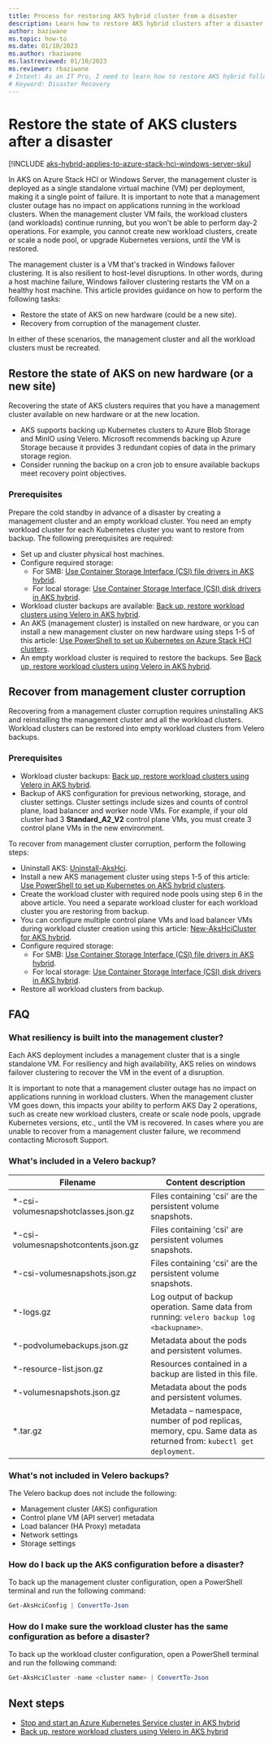 ```yaml
---
title: Process for restoring AKS hybrid cluster from a disaster
description: Learn how to restore AKS hybrid clusters after a disaster.
author: baziwane
ms.topic: how-to
ms.date: 01/10/2023
ms.author: rbaziwane 
ms.lastreviewed: 01/10/2023
ms.reviewer: rbaziwane
# Intent: As an IT Pro, I need to learn how to restore AKS hybrid following a disaster.
# Keyword: Disaster Recovery
---
```


# Restore the state of AKS clusters after a disaster

[!INCLUDE [aks-hybrid-applies-to-azure-stack-hci-windows-server-sku](includes/aks-hci-applies-to-skus/aks-hybrid-applies-to-azure-stack-hci-windows-server-sku.md)]

In AKS on Azure Stack HCI or Windows Server, the management cluster is deployed as a single standalone virtual machine (VM) per deployment, making it a single point of failure. It is important to note that a management cluster outage has no impact on applications running in the workload clusters. When the management cluster VM fails, the workload clusters (and workloads) continue running, but you won't be able to perform day-2 operations. For example, you cannot create new workload clusters, create or scale a node pool, or upgrade Kubernetes versions, until the VM is restored.

The management cluster is a VM that's tracked in Windows failover clustering. It is also resilient to host-level disruptions. In other words, during a host machine failure, Windows failover clustering restarts the VM on a healthy host machine. This article provides guidance on how to perform the following tasks:

- Restore the state of AKS on new hardware (could be a new site).  
- Recovery from corruption of the management cluster.

In either of these scenarios, the management cluster and all the workload clusters must be recreated.  

## Restore the state of AKS on new hardware (or a new site)  

Recovering the state of AKS clusters requires that you have a management cluster available on new hardware or at the new location.

- AKS supports backing up Kubernetes clusters to Azure Blob Storage and MinIO using Velero. Microsoft recommends backing up Azure Storage because it provides 3 redundant copies of data in the primary storage region.
- Consider running the backup on a cron job to ensure available backups meet recovery point objectives.  

### Prerequisites

Prepare the cold standby in advance of a disaster by creating a management cluster and an empty workload cluster. You need an empty workload cluster for each Kubernetes cluster you want to restore from backup. The following prerequisites are required:

- Set up and cluster physical host machines.
- Configure required storage:
  - For SMB: [Use Container Storage Interface (CSI) file drivers in AKS hybrid](/azure/aks/hybrid/container-storage-interface-files).
  - For local storage: [Use Container Storage Interface (CSI) disk drivers in AKS hybrid](/azure/aks/hybrid/container-storage-interface-disks#create-a-custom-storage-class-for-an-aks-on-azure-stack-hci-and-windows-server-disk).
- Workload cluster backups are available: [Back up, restore workload clusters using Velero in AKS hybrid](/azure/aks/hybrid/backup-workload-cluster#use-velero-to-create-a-workload-cluster-backup).
- An AKS (management cluster) is installed on new hardware, or you can install a new management cluster on new hardware using steps 1-5 of this article: [Use PowerShell to set up Kubernetes on Azure Stack HCI clusters](/azure/aks/hybrid/kubernetes-walkthrough-powershell).
- An empty workload cluster is required to restore the backups. See [Back up, restore workload clusters using Velero in AKS hybrid](/azure/aks/hybrid/backup-workload-cluster#use-velero-to-restore-a-workload-cluster).

## Recover from management cluster corruption

Recovering from a management cluster corruption requires uninstalling AKS and reinstalling the management cluster and all the workload clusters. Workload clusters can be restored into empty workload clusters from Velero backups.  

### Prerequisites

- Workload cluster backups: [Back up, restore workload clusters using Velero in AKS hybrid](/azure/aks/hybrid/backup-workload-cluster#use-velero-to-create-a-workload-cluster-backup).
- Backup of AKS configuration for previous networking, storage, and cluster settings. Cluster settings include sizes and counts of control plane, load balancer and worker node VMs. For example, if your old cluster had 3 **Standard_A2_V2** control plane VMs, you must create 3 control plane VMs in the new environment.

To recover from management cluster corruption, perform the following steps:

- Uninstall AKS: [Uninstall-AksHci](/azure/aks/hybrid/reference/ps/uninstall-akshci).
- Install a new AKS management cluster using steps 1-5 of this article: [Use PowerShell to set up Kubernetes on AKS hybrid clusters](/azure/aks/hybrid/kubernetes-walkthrough-powershell).
- Create the workload cluster with required node pools using step 6 in the above article. You need a separate workload cluster for each workload cluster you are restoring from backup.
- You can configure multiple control plane VMs and load balancer VMs during workload cluster creation using this article: [New-AksHciCluster for AKS hybrid](/azure/aks/hybrid/reference/ps/new-akshcicluster).
- Configure required storage:
  - For SMB: [Use Container Storage Interface (CSI) file drivers in AKS hybrid](/azure/aks/hybrid/container-storage-interface-files).
  - For local storage: [Use Container Storage Interface (CSI) disk drivers in AKS hybrid](/azure/aks/hybrid/container-storage-interface-disks#create-a-custom-storage-class-for-an-aks-on-azure-stack-hci-and-windows-server-disk).
- Restore all workload clusters from backup.

## FAQ

### What resiliency is built into the management cluster?

Each AKS deployment includes a management cluster that is a single standalone VM. For resiliency and high availability, AKS relies on windows failover clustering to recover the VM in the event of a disruption.

It is important to note that a management cluster outage has no impact on applications running in workload clusters. When the management cluster VM goes down, this impacts your ability to perform AKS Day 2 operations, such as create new workload clusters, create or scale node pools, upgrade Kubernetes versions, etc., until the VM is recovered. In cases where you are unable to recover from a management cluster failure, we recommend contacting Microsoft Support.

### What's included in a Velero backup?  

| Filename                       | Content description                                     |
| ------------------------------------ | ------------------------------------------------------------ |
| *-csi-volumesnapshotclasses.json.gz  | Files containing 'csi' are the persistent volume snapshots.  |
| *-csi-volumesnapshotcontents.json.gz | Files containing 'csi' are persistent volumes snapshots.     |
| *-csi-volumesnapshots.json.gz        | Files containing 'csi' are the persistent volume snapshots.  |
| *-logs.gz                            | Log output of backup operation. Same data from running: `velero backup log <backupname>`. |
| *-podvolumebackups.json.gz           | Metadata about the pods and persistent volumes.              |
| *-resource-list.json.gz              | Resources contained in a backup are listed in this file.     |
| *-volumesnapshots.json.gz            | Metadata about the pods and persistent volumes.              |
| *.tar.gz                             | Metadata – namespace, number of pod replicas, memory, cpu. Same data as returned from: `kubectl get deployment`. |

### What's not included in Velero backups? 

The Velero backup does not include the following:

- Management cluster (AKS) configuration
- Control plane VM (API server) metadata  
- Load balancer (HA Proxy) metadata  
- Network settings  
- Storage settings 

### How do I back up the AKS configuration before a disaster?

To back up the management cluster configuration, open a PowerShell terminal and run the following command: 

 ```PowerShell
 Get-AksHciConfig | ConvertTo-Json 
 ```

### How do I make sure the workload cluster has the same configuration as before a disaster?

To back up the workload cluster configuration, open a PowerShell terminal and run the following command: 

``` PowerShell 
Get-AksHciCluster -name <cluster name> | ConvertTo-Json 
```

## Next steps

- [Stop and start an Azure Kubernetes Service cluster in AKS hybrid](stop-start-cluster.md)
- [Back up, restore workload clusters using Velero in AKS hybrid](backup-workload-cluster.md)